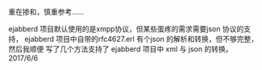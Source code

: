 重在掺和，慎重参考……

ejabberd 项目默认使用的是xmpp协议，但某些蛋疼的需求需要json 协议的支持，
ejabberd 项目中自带的rfc4627.erl 有个json 的解析和转换，但不够完整，然后我顺便
写了几个方法支持了 ejabberd 项目中 xml 与 json 的转换。
2017/6/6 
